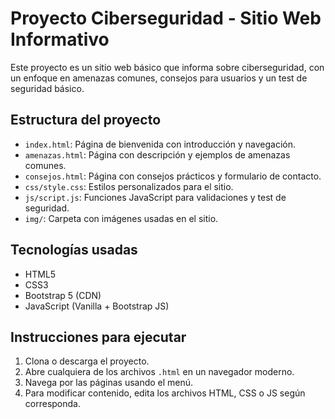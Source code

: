 # Proyecto Ciberseguridad - Sitio Web Informativo

Este proyecto es un sitio web básico que informa sobre ciberseguridad, con un enfoque en amenazas comunes, consejos para usuarios y un test de seguridad básico.

## Estructura del proyecto

- `index.html`: Página de bienvenida con introducción y navegación.
- `amenazas.html`: Página con descripción y ejemplos de amenazas comunes.
- `consejos.html`: Página con consejos prácticos y formulario de contacto.
- `css/style.css`: Estilos personalizados para el sitio.
- `js/script.js`: Funciones JavaScript para validaciones y test de seguridad.
- `img/`: Carpeta con imágenes usadas en el sitio.

## Tecnologías usadas

- HTML5
- CSS3
- Bootstrap 5 (CDN)
- JavaScript (Vanilla + Bootstrap JS)

## Instrucciones para ejecutar

1. Clona o descarga el proyecto.
2. Abre cualquiera de los archivos `.html` en un navegador moderno.
3. Navega por las páginas usando el menú.
4. Para modificar contenido, edita los archivos HTML, CSS o JS según corresponda.
